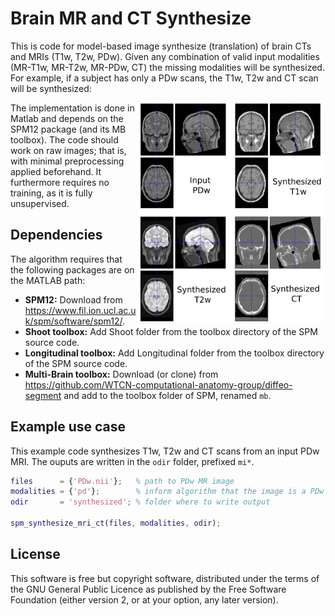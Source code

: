 # Brain MR and CT Synthesize
This is code for model-based image synthesize (translation) of brain CTs and MRIs (T1w, T2w, PDw). Given any combination of valid input modalities (MR-T1w, MR-T2w, MR-PDw, CT) the missing modalities will be synthesized. For example, if a subject has only a PDw scans, the T1w, T2w and CT scan will be synthesized:

<img style="float: right;" src="https://github.com/brudfors/synthesize-brain-mri-ct/blob/main/example.png" width="60%" height="60%">

The implementation is done in Matlab and depends on the SPM12 package (and its MB toolbox). The code should work on raw images; that is, with minimal preprocessing applied beforehand. It furthermore requires no training, as it is fully unsupervised.

## Dependencies

The algorithm requires that the following packages are on the MATLAB path:
* **SPM12:** Download from https://www.fil.ion.ucl.ac.uk/spm/software/spm12/.
* **Shoot toolbox:** Add Shoot folder from the toolbox directory of the SPM source code.
* **Longitudinal toolbox:** Add Longitudinal folder from the toolbox directory of the SPM source code.
* **Multi-Brain toolbox:** Download (or clone) from https://github.com/WTCN-computational-anatomy-group/diffeo-segment and add to the toolbox folder of SPM, renamed `mb`.


## Example use case

This example code synthesizes T1w, T2w and CT scans from an input PDw MRI. The ouputs are written in the `odir` folder, prefixed `mi*`.

``` matlab
files      = {'PDw.nii'};   % path to PDw MR image
modalities = {'pd'};        % inform algorithm that the image is a PDw
odir       = 'synthesized'; % folder where to write output

spm_synthesize_mri_ct(files, modalities, odir);
```

## License

This software is free but copyright software, distributed under the terms of the GNU General Public Licence as published by the Free Software Foundation (either version 2, or at your option, any later version).
